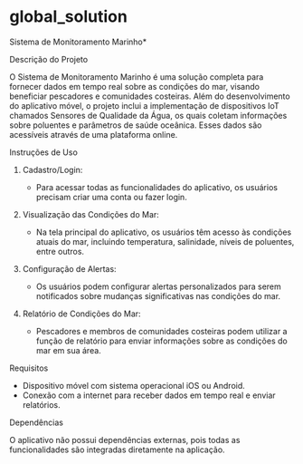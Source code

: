 # global_solution


Sistema de Monitoramento Marinho*

Descrição do Projeto

O Sistema de Monitoramento Marinho é uma solução completa para fornecer dados em tempo real sobre as condições do mar, visando beneficiar pescadores e comunidades costeiras. Além do desenvolvimento do aplicativo móvel, o projeto inclui a implementação de dispositivos IoT chamados Sensores de Qualidade da Água, os quais coletam informações sobre poluentes e parâmetros de saúde oceânica. Esses dados são acessíveis através de uma plataforma online.



Instruções de Uso


1. Cadastro/Login:
   - Para acessar todas as funcionalidades do aplicativo, os usuários precisam criar uma conta ou fazer login.

2. Visualização das Condições do Mar:
   - Na tela principal do aplicativo, os usuários têm acesso às condições atuais do mar, incluindo temperatura, salinidade, níveis de poluentes, entre outros.

3. Configuração de Alertas:
   - Os usuários podem configurar alertas personalizados para serem notificados sobre mudanças significativas nas condições do mar.

4. Relatório de Condições do Mar:
   - Pescadores e membros de comunidades costeiras podem utilizar a função de relatório para enviar informações sobre as condições do mar em sua área.

 Requisitos

- Dispositivo móvel com sistema operacional iOS ou Android.
- Conexão com a internet para receber dados em tempo real e enviar relatórios.

Dependências

O aplicativo não possui dependências externas, pois todas as funcionalidades são integradas diretamente na aplicação.
